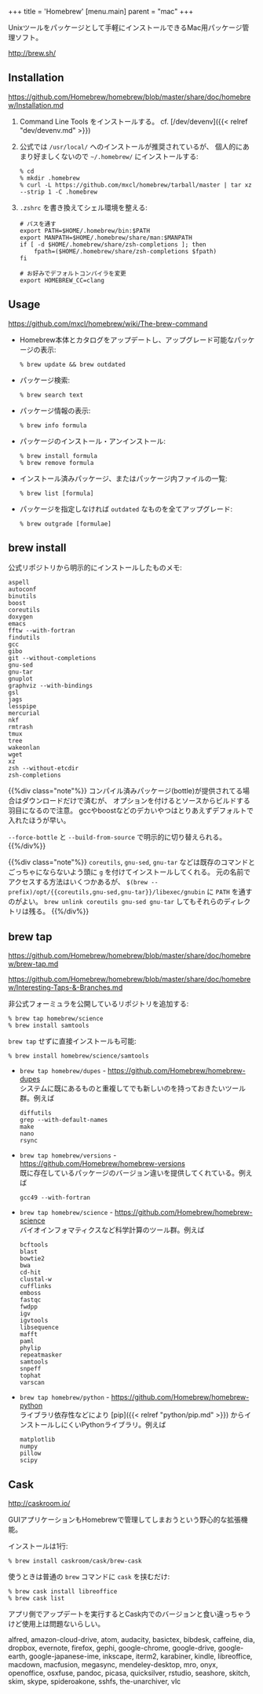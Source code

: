 +++
title = 'Homebrew'
[menu.main]
  parent = "mac"
+++

Unixツールをパッケージとして手軽にインストールできるMac用パッケージ管理ソフト。

<http://brew.sh/>

## Installation

<https://github.com/Homebrew/homebrew/blob/master/share/doc/homebrew/Installation.md>

1.  Command Line Tools をインストールする。 cf. [/dev/devenv]({{< relref "dev/devenv.md" >}})
2.  公式では `/usr/local/` へのインストールが推奨されているが、
    個人的にあまり好ましくないので `~/.homebrew/` にインストールする:

        % cd
        % mkdir .homebrew
        % curl -L https://github.com/mxcl/homebrew/tarball/master | tar xz --strip 1 -C .homebrew

3.  `.zshrc` を書き換えてシェル環境を整える:

        # パスを通す
        export PATH=$HOME/.homebrew/bin:$PATH
        export MANPATH=$HOME/.homebrew/share/man:$MANPATH
        if [ -d $HOME/.homebrew/share/zsh-completions ]; then
            fpath=($HOME/.homebrew/share/zsh-completions $fpath)
        fi

        # お好みでデフォルトコンパイラを変更
        export HOMEBREW_CC=clang

## Usage

<https://github.com/mxcl/homebrew/wiki/The-brew-command>

-   Homebrew本体とカタログをアップデートし、アップグレード可能なパッケージの表示:

        % brew update && brew outdated

-   パッケージ検索:

        % brew search text

-   パッケージ情報の表示:

        % brew info formula

-   パッケージのインストール・アンインストール:

        % brew install formula
        % brew remove formula

-   インストール済みパッケージ、またはパッケージ内ファイルの一覧:

        % brew list [formula]

-   パッケージを指定しなければ `outdated` なものを全てアップグレード:

        % brew outgrade [formulae]

## brew install

公式リポジトリから明示的にインストールしたものメモ:

    aspell
    autoconf
    binutils
    boost
    coreutils
    doxygen
    emacs
    fftw --with-fortran
    findutils
    gcc
    gibo
    git --without-completions
    gnu-sed
    gnu-tar
    gnuplot
    graphviz --with-bindings
    gsl
    jags
    lesspipe
    mercurial
    nkf
    rmtrash
    tmux
    tree
    wakeonlan
    wget
    xz
    zsh --without-etcdir
    zsh-completions

{{%div class="note"%}}
コンパイル済みパッケージ(bottle)が提供されてる場合はダウンロードだけで済むが、
オプションを付けるとソースからビルドする羽目になるので注意。
gccやboostなどのデカいやつはとりあえずデフォルトで入れたほうが早い。

`--force-bottle` と `--build-from-source` で明示的に切り替えられる。
{{%/div%}}

{{%div class="note"%}}
`coreutils`, `gnu-sed`, `gnu-tar`
などは既存のコマンドとごっちゃにならないよう頭に `g`
を付けてインストールしてくれる。
元の名前でアクセスする方法はいくつかあるが、
`$(brew --prefix)/opt/{{coreutils,gnu-sed,gnu-tar}}/libexec/gnubin` に
`PATH` を通すのがよい。
`brew unlink coreutils gnu-sed gnu-tar` してもそれらのディレクトリは残る。
{{%/div%}}

## brew tap

<https://github.com/Homebrew/homebrew/blob/master/share/doc/homebrew/brew-tap.md>

<https://github.com/Homebrew/homebrew/blob/master/share/doc/homebrew/Interesting-Taps-&-Branches.md>

非公式フォーミュラを公開しているリポジトリを追加する:

    % brew tap homebrew/science
    % brew install samtools

`brew tap` せずに直接インストールも可能:

    % brew install homebrew/science/samtools

-   `brew tap homebrew/dupes` - <https://github.com/Homebrew/homebrew-dupes>\
    システムに既にあるものと重複してでも新しいのを持っておきたいツール群。例えば

        diffutils
        grep --with-default-names
        make
        nano
        rsync

-   `brew tap homebrew/versions` - <https://github.com/Homebrew/homebrew-versions>\
    既に存在しているパッケージのバージョン違いを提供してくれている。例えば

        gcc49 --with-fortran

-   `brew tap homebrew/science` - <https://github.com/Homebrew/homebrew-science>\
    バイオインフォマティクスなど科学計算のツール群。例えば

        bcftools
        blast
        bowtie2
        bwa
        cd-hit
        clustal-w
        cufflinks
        emboss
        fastqc
        fwdpp
        igv
        igvtools
        libsequence
        mafft
        paml
        phylip
        repeatmasker
        samtools
        snpeff
        tophat
        varscan

-   `brew tap homebrew/python` - <https://github.com/Homebrew/homebrew-python>\
    ライブラリ依存性などにより [pip]({{< relref "python/pip.md" >}}) からインストールしにくいPythonライブラリ。例えば

        matplotlib
        numpy
        pillow
        scipy

## Cask

<http://caskroom.io/>

GUIアプリケーションもHomebrewで管理してしまおうという野心的な拡張機能。

インストールは1行:

    % brew install caskroom/cask/brew-cask

使うときは普通の `brew` コマンドに `cask` を挟むだけ:

    % brew cask install libreoffice
    % brew cask list

アプリ側でアップデートを実行するとCask内でのバージョンと食い違っちゃうけど使用上は問題ないらしい。

alfred, amazon-cloud-drive, atom, audacity,
basictex, bibdesk, caffeine,
dia, dropbox, evernote, firefox, gephi,
google-chrome, google-drive, google-earth, google-japanese-ime,
inkscape, iterm2, karabiner, kindle, libreoffice,
macdown, macfusion, megasync, mendeley-desktop, mro,
onyx, openoffice, osxfuse, pandoc, picasa, quicksilver,
rstudio, seashore, skitch, skim, skype, spideroakone, sshfs,
the-unarchiver, vlc
